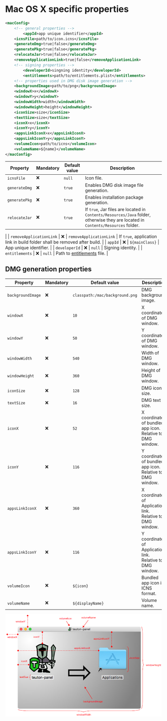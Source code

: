 # Mac OS X specific properties

```xml
<macConfig>
	<!-- general properties -->
    	<appId>app unique identifier</appId>
	<icnsFile>path/to/icon.icns</icnsFile>
	<generateDmg>true|false</generateDmg>
	<generatePkg>true|false</generatePkg>
	<relocateJar>true|false</relocateJar>
	<removeApplicationLink>true|false</removeApplicationLink>
	<!-- signing properties -->
    	<developerId>singning identity</developerId>
    	<entitlements>path/to/entitlements.plist</entitlements>
	<!-- properties used in DMG disk image generation -->
	<backgroundImage>path/to/png</backgroundImage>
	<windowX>x</windowX>
	<windowY>y</windowY>
	<windowWidth>width</windowWidth>
	<windowHeight>height</windowHeight>
	<iconSize>size</iconSize>
	<textSize>size</textSize>
	<iconX>x</iconX>
	<iconY>y</iconY>
	<appsLinkIconX>x</appsLinkIconX>
	<appsLinkIconY>y</appsLinkIconY>
	<volumeIcon>path/to/icns</volumeIcon>
	<volumeName>${name}</volumeName>
</macConfig>
```

| Property       | Mandatory | Default value  | Description                                                  |
| -------------- | --------- | -------------- | ------------------------------------------------------------ |
| `icnsFile`     | :x:       | `null`         | Icon file.                                                   |
| `generateDmg`  | :x:       | `true`         | Enables DMG disk image file generation.                      |
| `generatePkg`  | :x:       | `true`         | Enables installation package generation.                     |
| `relocateJar`  | :x:       | `true`         | If `true`, Jar files are located in `Contents/Resources/Java` folder, otherwise they are located in `Contents/Resources` folder. |
|
| `removeApplicationLink`  | :x:       | `removeApplicationLink`         | If `true`, application link in build folder shall be removed after build. |
| `appId`        | :x:       | `${mainClass}` | App unique identifier.                                       |
| `developerId`  | :x:       | `null`         | Signing identity.                                            |
| `entitlements` | :x:       | `null`         | Path to [entitlements](https://developer.apple.com/documentation/bundleresources/entitlements) file. |


## DMG generation properties

| Property          | Mandatory | Default value                   | Description                                                |
| ----------------- | --------- | ------------------------------- | ---------------------------------------------------------- |
| `backgroundImage` | :x:       | `classpath:/mac/background.png` | DMG background  image.                                     |
| `windowX`         | :x:       | `10`                            | X coordinate of DMG window.                                |
| `windowY`         | :x:       | `50`                            | Y coordinate of DMG window.                                |
| `windowWidth`     | :x:       | `540`                           | Width of DMG window.                                       |
| `windowHeight`    | :x:       | `360`                           | Height of DMG window.                                      |
| `iconSize`        | :x:       | `128`                           | DMG icons size.                                            |
| `textSize`        | :x:       | `16`                            | DMG text size.                                             |
| `iconX`           | :x:       | `52`                            | X coordinate of bundled app icon. Relative to DMG window.  |
| `iconY`           | :x:       | `116`                           | Y coordinate of bundled app icon. Relative to DMG window.  |
| `appsLinkIconX`   | :x:       | `360`                           | X coordinate of Applications link. Relative to DMG window. |
| `appsLinkIconY`   | :x:       | `116`                           | Y coordinate of Applications link. Relative to DMG window. |
| `volumeIcon`      | :x:       | `${icon}`                       | Bundled app icon in ICNS format.                           |
| `volumeName`      | :x:       | `${displayName}`                | Volume name.                                               |

![DMG properties explained](dmg-properties-explained.png)
